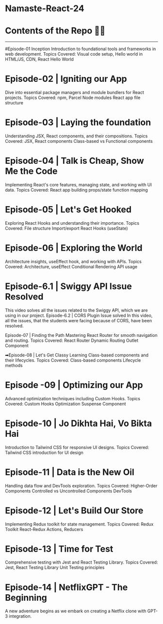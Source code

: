# Namaste-React-24
<h1>Contents of the Repo 🦾✅</h1>
<hr>
#Episode-01 Inception
Introduction to foundational tools and frameworks in web development.
Topics Covered:
Visual code setup,
Hello world in HTML/JS,
CDN, React Hello World

# Episode-02 | Igniting our App
Dive into essential package managers and module bundlers for React projects.
Topics Covered:
npm, Parcel
Node modules
React app file structure

# Episode-03 | Laying the foundation
Understanding JSX, React components, and their compositions.
Topics Covered:
JSX, React components
Class-based vs Functional components

# Episode-04 | Talk is Cheap, Show Me the Code
Implementing React's core features, managing state, and working with UI data.
Topics Covered:
React app building
props/state
function mapping

# Episode-05 | Let's Get Hooked
Exploring React Hooks and understanding their importance.
Topics Covered:
File structure
Import/export
React Hooks (useState)

# Episode-06 | Exploring the World
Architecture insights, useEffect hook, and working with APIs.
Topics Covered:
Architecture, useEffect
Conditional Rendering
API usage

# Episode-6.1 | Swiggy API Issue Resolved
This video solves all the issues related to the Swiggy API, which we are using in our project.
Episode-6.2 | CORS Plugin Issue solved
In this video, all the issues, that the students were facing because of CORS, have been resolved.

Episode-07 | Finding the Path
Mastering React Router for smooth navigation and routing.
Topics Covered:
React Router
Dynamic Routing
Outlet Component

➡Episode-08 | Let's Get Classy
Learning Class-based components and their lifecycles.
Topics Covered:
Class-based components
Lifecycle methods

# Episode -09 | Optimizing our App
Advanced optimization techniques including Custom Hooks.
Topics Covered:
Custom Hooks
Optimization
Suspense Component

# Episode-10 | Jo Dikhta Hai, Vo Bikta Hai
Introduction to Tailwind CSS for responsive UI designs.
Topics Covered:
Tailwind CSS introduction for Ul design

# Episode-11 | Data is the New Oil
Handling data flow and DevTools exploration.
Topics Covered:
Higher-Order Components
Controlled vs Uncontrolled Components
DevTools

# Episode-12 | Let's Build Our Store
Implementing Redux toolkit for state management.
Topics Covered:
Redux Toolkit
React-Redux
Actions, Reducers

# Episode-13 | Time for Test
Comprehensive testing with Jest and React Testing Library.
Topics Covered:
Jest, React Testing Library
Unit Testing principles

# Episode-14 | NetflixGPT - The Beginning
A new adventure begins as we embark on creating a Netflix clone with GPT-3 integration.
